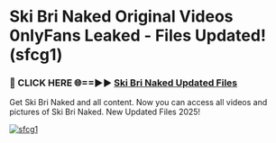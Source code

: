 # Ski Bri Naked Original Videos 0nlyFans Leaked - Files Updated! (sfcg1)

<h3>🔴 CLICK HERE 🌐==►► <a href="https://tinyurl.com/up5wt9bj" rel="nofollow">Ski Bri Naked Updated Files</a></h3>

Get Ski Bri Naked and all content. Now you can access all videos and pictures of Ski Bri Naked. New Updated Files 2025!

[![sfcg1](https://i.imgur.com/ABiUzMV.gif)](https://tinyurl.com/up5wt9bj)

